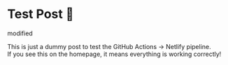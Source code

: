 # Test Post 🚀

modified

This is just a dummy post to test the GitHub Actions → Netlify pipeline.  
If you see this on the homepage, it means everything is working correctly!